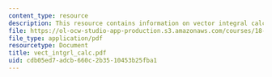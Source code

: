 ```yaml
---
content_type: resource
description: This resource contains information on vector integral calculus in space.
file: https://ol-ocw-studio-app-production.s3.amazonaws.com/courses/18-02-multivariable-calculus-spring-2006/cdb05ed7adcb660c2b3510453b25fba1_vect_intgrl_calc.pdf
file_type: application/pdf
resourcetype: Document
title: vect_intgrl_calc.pdf
uid: cdb05ed7-adcb-660c-2b35-10453b25fba1
---
```


